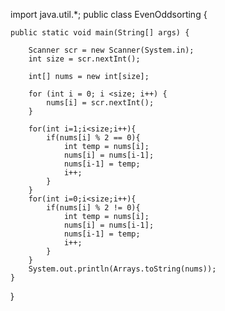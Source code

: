 import java.util.*;
public class EvenOddsorting {

    public static void main(String[] args) {

        Scanner scr = new Scanner(System.in);
        int size = scr.nextInt();

        int[] nums = new int[size];

        for (int i = 0; i <size; i++) {
            nums[i] = scr.nextInt();
        }

        for(int i=1;i<size;i++){
            if(nums[i] % 2 == 0){
                int temp = nums[i];
                nums[i] = nums[i-1];
                nums[i-1] = temp;
                i++;
            }
        }
        for(int i=0;i<size;i++){
            if(nums[i] % 2 != 0){
                int temp = nums[i];
                nums[i] = nums[i-1];
                nums[i-1] = temp;
                i++;
            }
        }
        System.out.println(Arrays.toString(nums));
    }

}
